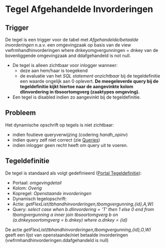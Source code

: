 # Tegel Afgehandelde Invorderingen

## Trigger

De tegel is een trigger voor de tabel met *Afgehandelde/betaalde  invorderingen* n.a.v. een omgevingzaak op basis van de view vwfrmhandhinvorderingen where dnkeyomgvergunningen = dnkey van de bovenliggende omgevingzaak and ddafgehandeld is not null.

  - De tegel is alleen zichtbaar voor inlogger wanneer:
    - deze aan hem/haar is toegekend
    - de evaluatie van het *SQL statement onzichtbaar* bij de tegeldefinitie een waarde ongelijk aan 0 oplevert. **De meegeleverde query bij de tegeldefinitie kijkt hiertoe naar de aangevinkte kolom dlinvordering in tbsoortomgverg (zaaktypes omgeving).**
  - Een tegel is disabled indien zo aangevinkt bij de tegeldefinitie.

## Probleem

Het dynamische opschrift op tegels is niet zichtbaar:

  - indien foutieve queryverwijzing (codering *handh_opinv*)
  - indien query zelf niet correct (zie [Queries](../../../instellen_inrichten/queries.md))
  - indien inlogger geen recht heeft om query uit te voeren.

## Tegeldefinitie

De tegel is standaard als volgt gedefinieerd ([Portal Tegeldefinitie](../../../instellen_inrichten/portaldefinitie/portal_tegel.md)):

  - Portaal: *omgevingdetail*
  - Kolom: *Overig*
  - Kopregel: *Openstaande invorderingen*
  - Dynamisch tegelopschrift:
  - Actie: *getFlexList(tbhandhinvorderingen,tbomgvergunning,{id},A,W)*
  - Query: *select case when  b.dlinvordering = 'T' then 1 else 0 end from tbomgvergunning a inner join tbsoortomgverg b
       on (a.dnkeysoortomgverg = b.dnkey) where a.dnkey = {id}*

De actie *getFlexList(tbhandhinvorderingen,tbomgvergunning,{id},O,W)* geeft een lijst van openstaande/niet betaalde invorderingen (vwfrmhandhinvorderingen.ddafgehandeld is null)

